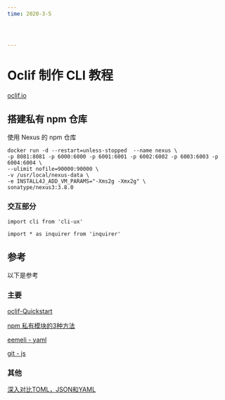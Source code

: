 ```yaml
---
time: 2020-3-5




---
```




# Oclif 制作 CLI 教程

[oclif.io](https://oclif.io/)



## 搭建私有 npm 仓库

使用 Nexus 的 npm 仓库

```shell
docker run -d --restart=unless-stopped  --name nexus \
-p 8081:8081 -p 6000:6000 -p 6001:6001 -p 6002:6002 -p 6003:6003 -p 6004:6004 \
--ulimit nofile=90000:90000 \
-v /usr/local/nexus-data \
-e INSTALL4J_ADD_VM_PARAMS="-Xms2g -Xmx2g" \
sonatype/nexus3:3.8.0
```

### 交互部分

```
import cli from 'cli-ux'
```

```
import * as inquirer from 'inquirer'
```



## 参考

以下是参考

### 主要

[oclif-Quickstart](https://oclif.io/docs/introduction)

[npm 私有模块的3种方法](https://www.jianshu.com/p/a9540d9f8d9c)

[eemeli - yaml](https://github.com/eemeli/yaml)

[git - js](https://github.com/steveukx/git-js)

### 其他

[深入对比TOML，JSON和YAML](https://www.cnblogs.com/sunsky303/p/9208848.html)

